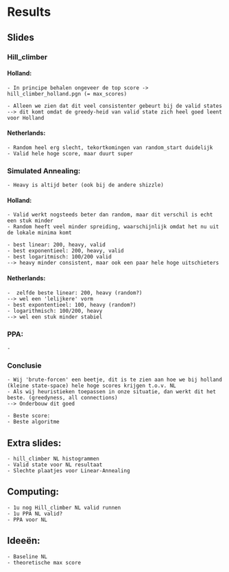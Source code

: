 # Results

## Slides

### Hill_climber

#### Holland:
    - In principe behalen ongeveer de top score -> hill_climber_holland.pgn (= max_scores)

    - Alleen we zien dat dit veel consistenter gebeurt bij de valid states
    --> dit komt omdat de greedy-heid van valid state zich heel goed leent voor Holland

#### Netherlands:
    - Random heel erg slecht, tekortkomingen van random_start duidelijk
    - Valid hele hoge score, maar duurt super


### Simulated Annealing:
    - Heavy is altijd beter (ook bij de andere shizzle)    

#### Holland:
    - Valid werkt nogsteeds beter dan random, maar dit verschil is echt een stuk minder
    - Random heeft veel minder spreiding, waarschijnlijk omdat het nu uit de lokale minima komt

    - best linear: 200, heavy, valid
    - best exponentieel: 200, heavy, valid  
    - best logaritmisch: 100/200 valid 
    --> heavy minder consistent, maar ook een paar hele hoge uitschieters

#### Netherlands:
    -  zelfde beste linear: 200, heavy (random?)
    --> wel een 'lelijkere' vorm
    - best expontentieel: 100, heavy (random?)
    - logarithmisch: 100/200, heavy 
    --> wel een stuk minder stabiel

### PPA:
    - 

### Conclusie
    - Wij 'brute-forcen' een beetje, dit is te zien aan hoe we bij holland (kleine state-space) hele hoge scores krijgen t.o.v. NL
    - Als wij heuristieken toepassen in onze situatie, dan werkt dit het beste. (greedyness, all connections)
    --> Onderbouw dit goed 

    - Beste score: 
    - Beste algoritme 


## Extra slides:
    - hill_climber NL histogrammen
    - Valid state voor NL resultaat
    - Slechte plaatjes voor Linear-Annealing


## Computing:
    - 1u nog Hill_climber NL valid runnen
    - 1u PPA NL valid?
    - PPA voor NL


## Ideeën:
    - Baseline NL
    - theoretische max score